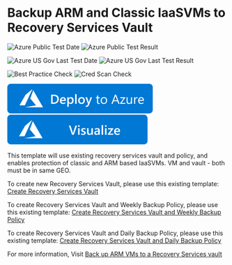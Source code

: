 # Backup ARM and Classic IaaSVMs to Recovery Services Vault

![Azure Public Test Date](https://azurequickstartsservice.blob.core.windows.net/badges/201-recovery-services-backup-classic-resource-manager-vms/PublicLastTestDate.svg)
![Azure Public Test Result](https://azurequickstartsservice.blob.core.windows.net/badges/201-recovery-services-backup-classic-resource-manager-vms/PublicDeployment.svg)

![Azure US Gov Last Test Date](https://azurequickstartsservice.blob.core.windows.net/badges/201-recovery-services-backup-classic-resource-manager-vms/FairfaxLastTestDate.svg)
![Azure US Gov Last Test Result](https://azurequickstartsservice.blob.core.windows.net/badges/201-recovery-services-backup-classic-resource-manager-vms/FairfaxDeployment.svg)

![Best Practice Check](https://azurequickstartsservice.blob.core.windows.net/badges/201-recovery-services-backup-classic-resource-manager-vms/BestPracticeResult.svg)
![Cred Scan Check](https://azurequickstartsservice.blob.core.windows.net/badges/201-recovery-services-backup-classic-resource-manager-vms/CredScanResult.svg)

[![Deploy To Azure](https://raw.githubusercontent.com/Azure/azure-quickstart-templates/master/1-CONTRIBUTION-GUIDE/images/deploytoazure.svg?sanitize=true)]("https://portal.azure.com/#create/Microsoft.Template/uri/https%3A%2F%2Fraw.githubusercontent.com%2FAzure%2Fazure-quickstart-templates%2Fmaster%2F201-recovery-services-backup-classic-resource-manager-vms%2Fazuredeploy.json")
[![Visualize](https://raw.githubusercontent.com/Azure/azure-quickstart-templates/master/1-CONTRIBUTION-GUIDE/images/visualizebutton.svg?sanitize=true)]("http://armviz.io/#/?load=https%3A%2F%2Fraw.githubusercontent.com%2FAzure%2Fazure-quickstart-templates%2Fmaster%2F201-recovery-services-backup-classic-resource-manager-vms%2Fazuredeploy.json")

This template will use existing recovery services vault and policy, and enables
protection of classic and ARM based IaaSVMs. VM and vault - both must be in same
GEO.

To create new Recovery Services Vault, please use this existing template:
[Create Recovery Services Vault](https://github.com/Azure/azure-quickstart-templates/tree/master/101-recovery-services-vault-create)

To create Recovery Services Vault and Weekly Backup Policy, please use this
existing template:
[Create Recovery Services Vault and Weekly Backup Policy](https://github.com/Azure/azure-quickstart-templates/tree/master/101-recovery-services-weekly-backup-policy-create)

To create Recovery Services Vault and Daily Backup Policy, please use this
existing template:
[Create Recovery Services Vault and Daily Backup Policy](https://github.com/Azure/azure-quickstart-templates/tree/master/101-recovery-services-daily-backup-policy-create)

For more information, Visit
[Back up ARM VMs to a Recovery Services vault](https://azure.microsoft.com/en-us/documentation/articles/backup-azure-vms-first-look-arm/)
